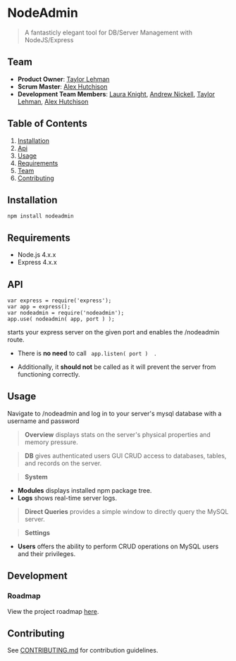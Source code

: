 # NodeAdmin

> A fantasticly elegant tool for DB/Server Management with NodeJS/Express

## Team

  - __Product Owner__: [Taylor Lehman](https://github.com/taylorleh)
  - __Scrum Master__: [Alex Hutchison](https://github.com/dutchers)
  - __Development Team Members__: [Laura Knight](https://github.com/ljknight), [Andrew Nickell](https://github.com/nickell-andrew), [Taylor Lehman](https://github.com/taylorleh), [Alex Hutchison](https://github.com/dutchers)

## Table of Contents
1. [Installation](#installation)
1. [Api](#api)
1. [Usage](#usage)
1. [Requirements](#requirements)
1. [Team](#team)
1. [Contributing](#contributing)

## Installation

```
npm install nodeadmin
```

## Requirements

- Node.js 4.x.x
- Express 4.x.x

## API

```
var express = require('express');
var app = express();
var nodeadmin = require('nodeadmin');
app.use( nodeadmin( app, port ) );
```
starts your express server on the given port and enables the /nodeadmin route. 

- There is **no need** to call
```  app.listen( port )   ```. 

- Additionally, it **should not** be called as it will prevent the server from functioning correctly.

## Usage

Navigate to /nodeadmin and log in to your server's mysql database with a username and password

> **Overview** displays stats on the server's physical properties and memory pressure.

> **DB** gives authenticated users GUI CRUD access to databases, tables, and records on the server.

> **System** 
  - **Modules** displays installed npm package tree.
  - **Logs** shows real-time server logs.

> **Direct Queries** provides a simple window to directly query the MySQL server.

> **Settings** 
  - **Users** offers the ability to perform CRUD operations on MySQL users and their privileges.

## Development

### Roadmap

View the project roadmap [here](https://github.com/nodeadmin/nodeadmin/issues).


## Contributing

See [CONTRIBUTING.md](CONTRIBUTING.md) for contribution guidelines.
